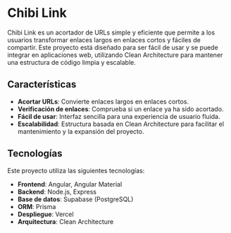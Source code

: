 # Chibi Link

Chibi Link es un acortador de URLs simple y eficiente que permite a los usuarios transformar enlaces largos en enlaces cortos y fáciles de compartir. Este proyecto está diseñado para ser fácil de usar y se puede integrar en aplicaciones web, utilizando Clean Architecture para mantener una estructura de código limpia y escalable.

## Características

- **Acortar URLs**: Convierte enlaces largos en enlaces cortos.
- **Verificación de enlaces**: Comprueba si un enlace ya ha sido acortado.
- **Fácil de usar**: Interfaz sencilla para una experiencia de usuario fluida.
- **Escalabilidad**: Estructura basada en Clean Architecture para facilitar el mantenimiento y la expansión del proyecto.

## Tecnologías

Este proyecto utiliza las siguientes tecnologías:

- **Frontend**: Angular, Angular Material
- **Backend**: Node.js, Express
- **Base de datos**: Supabase (PostgreSQL)
- **ORM**: Prisma
- **Despliegue**: Vercel
- **Arquitectura**: Clean Architecture

